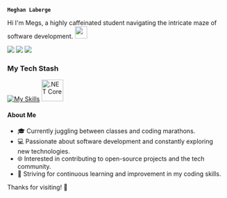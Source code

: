 **`Meghan Laberge`**

Hi I'm Megs, a highly caffeinated student navigating the intricate maze of software development. <img src="https://emojis.slackmojis.com/emojis/images/1621024394/39092/cat-roll.gif?1621024394" width="28" />


<a href="https://www.linkedin.com/in/meghan-laberge/"><img src="https://img.shields.io/badge/LinkedIn-0077B5?style=for-the-badge&logo=linkedin&logoColor=white"></a>
<a href="mailto:meghanelaberge@gmail.com"><img src="https://img.shields.io/badge/Gmail-D14836?style=for-the-badge&logo=gmail&logoColor=white"></a>
<a href="https://discordapp.com/users/944021759680720907/"><img src="https://img.shields.io/badge/Discord-7289DA?style=for-the-badge&logo=discord&logoColor=white"></a>

### My Tech Stash
[![My Skills](https://skillicons.dev/icons?i=js,html,css,cs,materialui,nodejs,react,python,dart,flutter,java,docker)](https://skillicons.dev)
<img width="50" src="https://user-images.githubusercontent.com/25181517/121405754-b4f48f80-c95d-11eb-8893-fc325bde617f.png" alt=".NET Core" title=".NET Core"/>


#### About Me

- :mortar_board: Currently juggling between classes and coding marathons.
- :computer: Passionate about software development and constantly exploring new technologies.
- :globe_with_meridians: Interested in contributing to open-source projects and the tech community.
- :rocket: Striving for continuous learning and improvement in my coding skills.

Thanks for visiting! :blossom:
